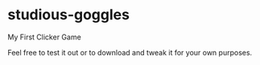 # studious-goggles
My First Clicker Game

Feel free to test it out or to download and tweak it for your own purposes.
